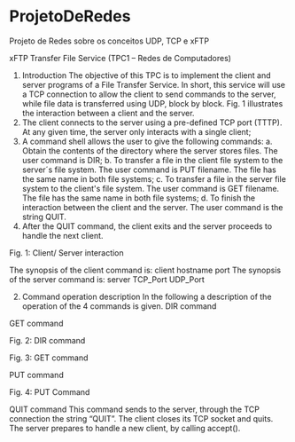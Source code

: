 # ProjetoDeRedes
Projeto de Redes sobre os conceitos UDP, TCP e xFTP

xFTP Transfer File Service
(TPC1 – Redes de Computadores)

1.	Introduction
The objective of this TPC is to implement the client and server programs of a File Transfer Service. In short, this service will use a TCP connection to allow the client to send commands to the server, while file data is transferred using UDP, block by block.
Fig. 1 illustrates the interaction between a client and the server.
1.	The client connects to the server using a pre-defined TCP port (TTTP). At any given time, the server only interacts with a single client;
2.	A command shell allows the user to give the following commands:
a.	Obtain the contents of the directory where the server stores files. The user command is DIR;
b.	To transfer a file in the client file system to the server´s file system. The user command is PUT filename. The file has the same name in both file systems;
c.	To transfer a file in the server file system to the client's file system. The user command is GET filename. The file has the same name in both file systems;
d.	To finish the interaction between the client and the server. The user command is the string QUIT.
3.	After the QUIT command, the client exits and the server proceeds to handle the next client.


Fig. 1: Client/ Server interaction
 

The synopsis of the client command is:
client hostname port
The synopsis of the server command is:
server TCP_Port UDP_Port



2.	Command operation description
In the following a description of the operation of the 4 commands is given.
DIR command

 

GET command
 
Fig. 2: DIR command
 

 

Fig. 3: GET command
 
PUT command


Fig. 4: PUT Command


QUIT command
This command sends to the server, through the TCP connection the string “QUIT”. The client closes its TCP socket and quits. The server prepares to handle a new client, by calling accept().



